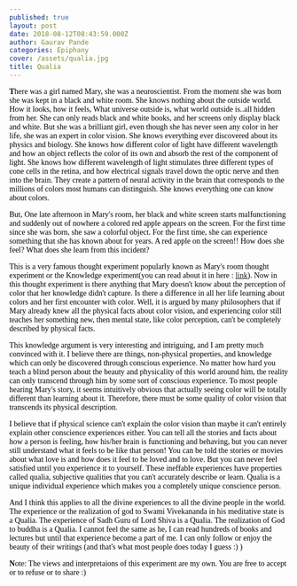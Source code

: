 ```yaml
---
published: true
layout: post
date: 2018-08-12T08:43:59.000Z
author: Gaurav Pande
categories: Epiphany
cover: /assets/qualia.jpg
title: Qualia
---
```


<div style="text-align:left"><span style="color:black; font-family:Crimson; font-size:1em;">


**T**here was a girl named Mary, she was a neuroscientist. From the moment she was born she was kept in a black and white room. She knows nothing about the outside world. How it looks, how it
feels, What universe outside is, what world outside is..all hidden from her. She can only reads black and white books, and her screens only display black and white. But she was a brilliant girl, even though she has never seen any color in her life, she was an expert in color vision. She knows everything ever discovered about its physics and biology. She knows how different color of light have different wavelength and how an object reflects the color of its own and absorb the rest of the component of light. She knows how different wavelength of light stimulates three different types of cone cells in the retina, and how electrical signals travel down the optic nerve and then into the brain. They create a pattern of neural activity in the brain that corresponds to the millions of colors most humans can distinguish. She knows everything one can know about colors.


But, One late afternoon in Mary's room, her black and white screen starts malfunctioning and suddenly out of nowhere a colored red apple appears on the screen. For the first time since she was born, she saw a colorful object. For the first time, she can experience something that she has known about for years. A red apple on the screen!! How does she feel?  What does she learn from this incident?


This is a very famous thought experiment popularly known as Mary's room thought experiment or the Knowledge experiment(you can read about it in here : [link](https://en.wikipedia.org/wiki/Knowledge_argument)). Now in this thought experiment is there anything that Mary doesn't know about the perception of color that her knowledge didn't capture. Is there a difference in all her life learning about colors and her first encounter with color. Well, it is argued by many philosophers that if Mary already knew all the physical facts about color vision, and experiencing color still teaches her something new, then mental state, like color perception, can't be completely described by physical facts.


This knowledge argument is very interesting and intriguing, and I am pretty much convinced with it. I believe there are things, non-physical properties, and knowledge which can only be discovered through conscious experience. No matter how hard you teach a blind person about the beauty and physicality of this world around him, the reality can only transcend through him by some sort of conscious experience. To most people hearing Mary's story, it seems intuitively obvious that actually seeing color will be totally different than learning about it. Therefore, there must be some quality of color vision that transcends its physical description.


I believe that if physical science can't explain the color vision than maybe it can't entirely explain other conscience experiences either. You can tell all the stories and facts about how a person is feeling, how his/her brain is functioning and behaving, but you can never still understand what it feels to be like that person! You can be told the stories or movies about what love is and how does it feel to be loved and to love. But you can never feel satisfied until you experience it to yourself. These ineffable experiences have properties called qualia, subjective qualities that you can't accurately describe or learn. Qualia is a unique individual experience which makes you a completely unique conscience person. 


And I think this applies to all the divine experiences to all the divine people in the world. The experience or the realization of god to Swami Vivekananda in his meditative state is a Qualia. The experience of Sadh Guru of Lord Shiva is a Qualia. The realization of God to buddha is a Qualia. I cannot feel the same as he, I can read hundreds of books and lectures but until that experience become a part of me. I can only follow or enjoy the beauty of their writings (and that's what most people does today I guess :) )


**N**ote: The views and interpretaions of this experiment are my own. You are free to accept or to refuse or to share :) 


</span></div>






